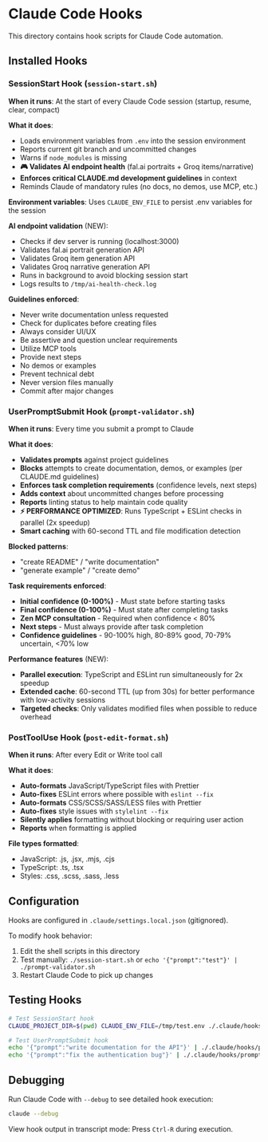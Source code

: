 # Claude Code Hooks

This directory contains hook scripts for Claude Code automation.

## Installed Hooks

### SessionStart Hook (`session-start.sh`)

**When it runs**: At the start of every Claude Code session (startup, resume, clear, compact)

**What it does**:
- Loads environment variables from `.env` into the session environment
- Reports current git branch and uncommitted changes
- Warns if `node_modules` is missing
- **🎮 Validates AI endpoint health** (fal.ai portraits + Groq items/narrative)
- **Enforces critical CLAUDE.md development guidelines** in context
- Reminds Claude of mandatory rules (no docs, no demos, use MCP, etc.)

**Environment variables**: Uses `CLAUDE_ENV_FILE` to persist .env variables for the session

**AI endpoint validation** (NEW):
- Checks if dev server is running (localhost:3000)
- Validates fal.ai portrait generation API
- Validates Groq item generation API
- Validates Groq narrative generation API
- Runs in background to avoid blocking session start
- Logs results to `/tmp/ai-health-check.log`

**Guidelines enforced**:
- Never write documentation unless requested
- Check for duplicates before creating files
- Always consider UI/UX
- Be assertive and question unclear requirements
- Utilize MCP tools
- Provide next steps
- No demos or examples
- Prevent technical debt
- Never version files manually
- Commit after major changes

### UserPromptSubmit Hook (`prompt-validator.sh`)

**When it runs**: Every time you submit a prompt to Claude

**What it does**:
- **Validates prompts** against project guidelines
- **Blocks** attempts to create documentation, demos, or examples (per CLAUDE.md guidelines)
- **Enforces task completion requirements** (confidence levels, next steps)
- **Adds context** about uncommitted changes before processing
- **Reports** linting status to help maintain code quality
- **⚡ PERFORMANCE OPTIMIZED**: Runs TypeScript + ESLint checks in parallel (2x speedup)
- **Smart caching** with 60-second TTL and file modification detection

**Blocked patterns**:
- "create README" / "write documentation"
- "generate example" / "create demo"

**Task requirements enforced**:
- **Initial confidence (0-100%)** - Must state before starting tasks
- **Final confidence (0-100%)** - Must state after completing tasks
- **Zen MCP consultation** - Required when confidence < 80%
- **Next steps** - Must always provide after task completion
- **Confidence guidelines** - 90-100% high, 80-89% good, 70-79% uncertain, <70% low

**Performance features** (NEW):
- **Parallel execution**: TypeScript and ESLint run simultaneously for 2x speedup
- **Extended cache**: 60-second TTL (up from 30s) for better performance with low-activity sessions
- **Targeted checks**: Only validates modified files when possible to reduce overhead

### PostToolUse Hook (`post-edit-format.sh`)

**When it runs**: After every Edit or Write tool call

**What it does**:
- **Auto-formats** JavaScript/TypeScript files with Prettier
- **Auto-fixes** ESLint errors where possible with `eslint --fix`
- **Auto-formats** CSS/SCSS/SASS/LESS files with Prettier
- **Auto-fixes** style issues with `stylelint --fix`
- **Silently applies** formatting without blocking or requiring user action
- **Reports** when formatting is applied

**File types formatted**:
- JavaScript: .js, .jsx, .mjs, .cjs
- TypeScript: .ts, .tsx
- Styles: .css, .scss, .sass, .less

## Configuration

Hooks are configured in `.claude/settings.local.json` (gitignored).

To modify hook behavior:
1. Edit the shell scripts in this directory
2. Test manually: `./session-start.sh` or `echo '{"prompt":"test"}' | ./prompt-validator.sh`
3. Restart Claude Code to pick up changes

## Testing Hooks

```bash
# Test SessionStart hook
CLAUDE_PROJECT_DIR=$(pwd) CLAUDE_ENV_FILE=/tmp/test.env ./.claude/hooks/session-start.sh

# Test UserPromptSubmit hook
echo '{"prompt":"write documentation for the API"}' | ./.claude/hooks/prompt-validator.sh
echo '{"prompt":"fix the authentication bug"}' | ./.claude/hooks/prompt-validator.sh
```

## Debugging

Run Claude Code with `--debug` to see detailed hook execution:
```bash
claude --debug
```

View hook output in transcript mode: Press `Ctrl-R` during execution.
